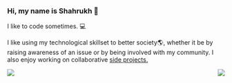### Hi, my name is Shahrukh :wave:

I like to code sometimes. :computer:

I like using my technological skillset to better society:earth_americas:, whether it be by raising awareness of an issue or by being involved with my community. I also enjoy working on collaborative [side projects.](https://github.com/ShaleeQureshi?tab=repositories)

<!-- ### Notable Projects :clipboard: :trophy: (2020) -->

<!-- [Whitehare](https://github.com/ShaleeQureshi/Whitehare)

```
An open-source social media platform built using Python and the Django framework.
```

[NorthHacks Hackathon](https://shaleequreshi.github.io/NorthHacks/#/)

```
This website was built using NodeJS, ReactJS, and Firebase. This digital local event amassed over 30 teams!
```

[ClimateGlobal](https://github.com/ClimateGlobal)

```
Web application built to raise awareness on Climate Change.
``` -->

<a  style="float: left" href="https://github.com/ShaleeQureshi">
  <img src="https://github-readme-stats.vercel.app/api?username=ShaleeQureshi&show_icons=true&theme=tokyonight" />
</a>
<a style="float: right" href="https://github.com/ShaleeQureshi">
  <img src="https://github-readme-stats.vercel.app/api/top-langs/?username=ShaleeQureshi&layout=compact&show_icons=true&theme=tokyonight" />
</a>
